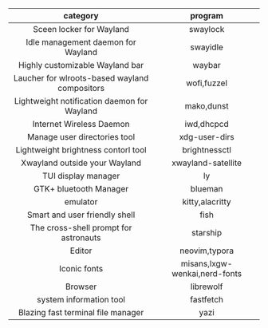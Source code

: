 |                   category                    |            program            |
| :-------------------------------------------: | :---------------------------: |
|           Sceen locker for Wayland            |           swaylock            |
|      Idle management daemon for Wayland       |           swayidle            |
|        Highly customizable Wayland bar        |            waybar             |
| Laucher for wlroots-based wayland compositors |          wofi,fuzzel          |
|  Lightweight notification daemon for Wayland  |          mako,dunst           |
|           Internet Wireless Daemon            |          iwd,dhcpcd           |
|         Manage user directories tool          |         xdg-user-dirs         |
|      Lightweight brightness contorl tool      |         brightnessctl         |
|         Xwayland outside your Wayland         |      xwayland-satellite       |
|              TUI display manager              |              ly               |
|            GTK+ bluetooth Manager             |            blueman            |
|                   emulator                    |        kitty,alacritty        |
|         Smart and user friendly shell         |             fish              |
|     The cross-shell prompt for astronauts     |           starship            |
|                    Editor                     |         neovim,typora         |
|                 Iconic fonts                  | misans,lxgw-wenkai,nerd-fonts |
|                    Browser                    |           librewolf           |
|            system information tool            |           fastfetch           |
|      Blazing fast terminal file manager       |             yazi              |

